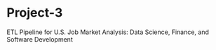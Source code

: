 # Project-3
ETL Pipeline for U.S. Job Market Analysis: Data Science, Finance, and Software Development

